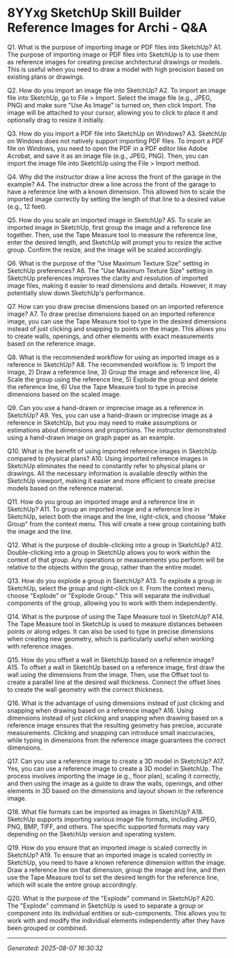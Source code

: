 # 8YYxg SketchUp Skill Builder  Reference Images for Archi - Q&A

Q1. What is the purpose of importing image or PDF files into SketchUp?
A1. The purpose of importing image or PDF files into SketchUp is to use them as reference images for creating precise architectural drawings or models. This is useful when you need to draw a model with high precision based on existing plans or drawings.

Q2. How do you import an image file into SketchUp?
A2. To import an image file into SketchUp, go to File > Import. Select the image file (e.g., JPEG, PNG) and make sure "Use As Image" is turned on, then click Import. The image will be attached to your cursor, allowing you to click to place it and optionally drag to resize it initially.

Q3. How do you import a PDF file into SketchUp on Windows?
A3. SketchUp on Windows does not natively support importing PDF files. To import a PDF file on Windows, you need to open the PDF in a PDF editor like Adobe Acrobat, and save it as an image file (e.g., JPEG, PNG). Then, you can import the image file into SketchUp using the File > Import method.

Q4. Why did the instructor draw a line across the front of the garage in the example?
A4. The instructor drew a line across the front of the garage to have a reference line with a known dimension. This allowed him to scale the imported image correctly by setting the length of that line to a desired value (e.g., 12 feet).

Q5. How do you scale an imported image in SketchUp?
A5. To scale an imported image in SketchUp, first group the image and a reference line together. Then, use the Tape Measure tool to measure the reference line, enter the desired length, and SketchUp will prompt you to resize the active group. Confirm the resize, and the image will be scaled accordingly.

Q6. What is the purpose of the "Use Maximum Texture Size" setting in SketchUp preferences?
A6. The "Use Maximum Texture Size" setting in SketchUp preferences improves the clarity and resolution of imported image files, making it easier to read dimensions and details. However, it may potentially slow down SketchUp's performance.

Q7. How can you draw precise dimensions based on an imported reference image?
A7. To draw precise dimensions based on an imported reference image, you can use the Tape Measure tool to type in the desired dimensions instead of just clicking and snapping to points on the image. This allows you to create walls, openings, and other elements with exact measurements based on the reference image.

Q8. What is the recommended workflow for using an imported image as a reference in SketchUp?
A8. The recommended workflow is: 1) Import the image, 2) Draw a reference line, 3) Group the image and reference line, 4) Scale the group using the reference line, 5) Explode the group and delete the reference line, 6) Use the Tape Measure tool to type in precise dimensions based on the scaled image.

Q9. Can you use a hand-drawn or imprecise image as a reference in SketchUp?
A9. Yes, you can use a hand-drawn or imprecise image as a reference in SketchUp, but you may need to make assumptions or estimations about dimensions and proportions. The instructor demonstrated using a hand-drawn image on graph paper as an example.

Q10. What is the benefit of using imported reference images in SketchUp compared to physical plans?
A10. Using imported reference images in SketchUp eliminates the need to constantly refer to physical plans or drawings. All the necessary information is available directly within the SketchUp viewport, making it easier and more efficient to create precise models based on the reference material.

Q11. How do you group an imported image and a reference line in SketchUp?
A11. To group an imported image and a reference line in SketchUp, select both the image and the line, right-click, and choose "Make Group" from the context menu. This will create a new group containing both the image and the line.

Q12. What is the purpose of double-clicking into a group in SketchUp?
A12. Double-clicking into a group in SketchUp allows you to work within the context of that group. Any operations or measurements you perform will be relative to the objects within the group, rather than the entire model.

Q13. How do you explode a group in SketchUp?
A13. To explode a group in SketchUp, select the group and right-click on it. From the context menu, choose "Explode" or "Explode Group." This will separate the individual components of the group, allowing you to work with them independently.

Q14. What is the purpose of using the Tape Measure tool in SketchUp?
A14. The Tape Measure tool in SketchUp is used to measure distances between points or along edges. It can also be used to type in precise dimensions when creating new geometry, which is particularly useful when working with reference images.

Q15. How do you offset a wall in SketchUp based on a reference image?
A15. To offset a wall in SketchUp based on a reference image, first draw the wall using the dimensions from the image. Then, use the Offset tool to create a parallel line at the desired wall thickness. Connect the offset lines to create the wall geometry with the correct thickness.

Q16. What is the advantage of using dimensions instead of just clicking and snapping when drawing based on a reference image?
A16. Using dimensions instead of just clicking and snapping when drawing based on a reference image ensures that the resulting geometry has precise, accurate measurements. Clicking and snapping can introduce small inaccuracies, while typing in dimensions from the reference image guarantees the correct dimensions.

Q17. Can you use a reference image to create a 3D model in SketchUp?
A17. Yes, you can use a reference image to create a 3D model in SketchUp. The process involves importing the image (e.g., floor plan), scaling it correctly, and then using the image as a guide to draw the walls, openings, and other elements in 3D based on the dimensions and layout shown in the reference image.

Q18. What file formats can be imported as images in SketchUp?
A18. SketchUp supports importing various image file formats, including JPEG, PNG, BMP, TIFF, and others. The specific supported formats may vary depending on the SketchUp version and operating system.

Q19. How do you ensure that an imported image is scaled correctly in SketchUp?
A19. To ensure that an imported image is scaled correctly in SketchUp, you need to have a known reference dimension within the image. Draw a reference line on that dimension, group the image and line, and then use the Tape Measure tool to set the desired length for the reference line, which will scale the entire group accordingly.

Q20. What is the purpose of the "Explode" command in SketchUp?
A20. The "Explode" command in SketchUp is used to separate a group or component into its individual entities or sub-components. This allows you to work with and modify the individual elements independently after they have been grouped or combined.

---
*Generated: 2025-08-07 16:30:32*
